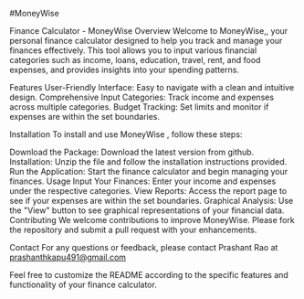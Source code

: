  #MoneyWise

Finance Calculator - MoneyWise
Overview
Welcome to  MoneyWise,, your personal finance calculator designed to help you track and manage your finances effectively. This tool allows you to input various financial categories such as income, loans, education, travel, rent, and food expenses, and provides insights into your spending patterns.

Features
User-Friendly Interface: Easy to navigate with a clean and intuitive design.
Comprehensive Input Categories: Track income and expenses across multiple categories.
Budget Tracking: Set limits and monitor if expenses are within the set boundaries.


Installation
To install and use MoneyWise , follow these steps:

Download the Package: Download the latest version from  github.
Installation: Unzip the file and follow the installation instructions provided.
Run the Application: Start the finance calculator and begin managing your finances.
Usage
Input Your Finances: Enter your income and expenses under the respective categories.
View Reports: Access the report page to see if your expenses are within the set boundaries.
Graphical Analysis: Use the "View" button to see graphical representations of your financial data.
Contributing
We welcome contributions to improve MoneyWise. Please fork the repository and submit a pull request with your enhancements.


Contact
For any questions or feedback, please contact Prashant Rao at prashanthkapu491@gmail.com

Feel free to customize the README according to the specific features and functionality of your finance calculator.
